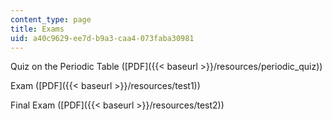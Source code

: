 ```yaml
---
content_type: page
title: Exams
uid: a40c9629-ee7d-b9a3-caa4-073faba30981
---
```


Quiz on the Periodic Table ([PDF]({{< baseurl >}}/resources/periodic_quiz))

Exam ([PDF]({{< baseurl >}}/resources/test1))

Final Exam ([PDF]({{< baseurl >}}/resources/test2))